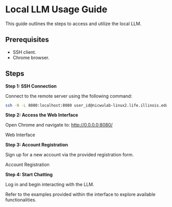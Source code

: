 # Local LLM Usage Guide

This guide outlines the steps to access and utilize the local LLM.

## Prerequisites

*   SSH client.
*   Chrome browser.

## Steps

**Step 1: SSH Connection**

Connect to the remote server using the following command:

```bash
ssh -N -L 8080:localhost:8080 user_id@nicwulab-linux2.life.illinois.edu
```

**Step 2: Access the Web Interface**

Open Chrome and navigate to: http://0.0.0.0:8080/

Web Interface

**Step 3: Account Registration**

Sign up for a new account via the provided registration form.

Account Registration

**Step 4: Start Chatting**

Log in and begin interacting with the LLM. 

Refer to the examples provided within the interface to explore available functionalities.
